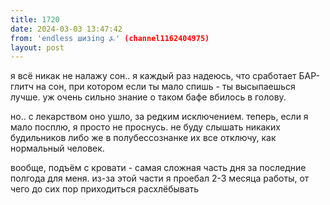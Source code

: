 ```yaml
---
title: 1720
date: 2024-03-03 13:47:42
from: 'endless шизing ⍼' (channel1162404975)
layout: post
---
```


я всё никак не налажу сон.. я каждый раз надеюсь, что сработает БАР-глитч на сон, при котором если ты мало спишь - ты высыпаешься лучше. уж очень сильно знание о таком бафе вбилось в голову.

но.. с лекарством оно ушло, за редким исключением. теперь, если я мало посплю, я просто не проснусь. не буду слышать никаких будильников либо же в полубессознанке их все отключу, как нормальный человек.

вообще, подъём с кровати - самая сложная часть дня за последние полгода для меня. из-за этой части я проебал 2-3 месяца работы, от чего до сих пор приходиться расхлёбывать
